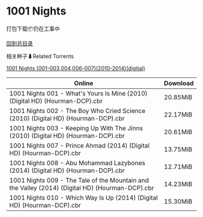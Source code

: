 # 1001 Nights

打包下载📦仍在工事中

[回到总目录](/Catalogs.md)







相关种子⬇Related Torrents

[1001 Nights (001-003,004,006-007)(2010-2014)(digital)](https://github.com/alicewish/markdown/blob/master/torrent/1001-Nights--001-003-004-006-007--2010-2014--digital.md)

Online | Download
--- | ---
1001 Nights 001 - What's Yours Is Mine (2010) (Digital HD) (Hourman-DCP).cbr | 20.85MiB
1001 Nights 002 - The Boy Who Cried Science (2010) (Digital HD) (Hourman-DCP).cbr | 22.17MiB
1001 Nights 003 - Keeping Up With The Jinns (2010) (Digital HD) (Hourman-DCP).cbr | 20.61MiB
1001 Nights 007 - Prince Ahmad (2014) (Digital HD) (Hourman-DCP).cbr | 13.75MiB
1001 Nights 008 - Abu Mohammad Lazybones (2014) (Digital HD) (Hourman-DCP).cbr | 12.71MiB
1001 Nights 009 - The Tale of the Mountain and the Valley (2014) (Digital HD) (Hourman-DCP).cbr | 14.23MiB
1001 Nights 010 - Which Way Is Up (2014) (Digital HD) (Hourman-DCP).cbr | 15.30MiB